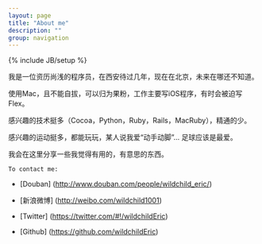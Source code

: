 ```yaml
---
layout: page
title: "About me"
description: ""
group: navigation
---
```

{% include JB/setup %}

我是一位资历尚浅的程序员，在西安待过几年，现在在北京，未来在哪还不知道。

使用Mac，且不能自拔，可以归为果粉，工作主要写iOS程序，有时会被迫写Flex。

感兴趣的技术挺多（Cocoa，Python，Ruby，Rails，MacRuby），精通的少。

感兴趣的运动挺多，都能玩玩，某人说我爱“动手动脚”... 足球应该是最爱。

我会在这里分享一些我觉得有用的，有意思的东西。

`To contact me:`

- [Douban] (http://www.douban.com/people/wildchild_eric/)
- [新浪微博] (http://weibo.com/wildchild1001)

- [Twitter] (https://twitter.com/#!/wildchildEric)

- [Github] (https://github.com/wildchildEric)
